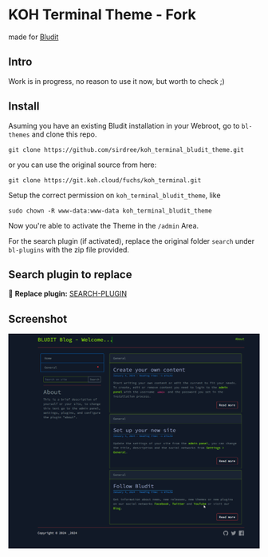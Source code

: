 # KOH Terminal Theme - Fork 
made for [Bludit](https://www.bludit.com/)

## Intro
Work is in progress, no reason to use it now, but worth to check ;)

## Install
Asuming you have an existing Bludit installation in your Webroot, go to `bl-themes` and clone this repo.

```
git clone https://github.com/sirdree/koh_terminal_bludit_theme.git
```
or you can use the original source from here:

```
git clone https://git.koh.cloud/fuchs/koh_terminal.git
```

Setup the correct permission on `koh_terminal_bludit_theme`, like 

```
sudo chown -R www-data:www-data koh_terminal_bludit_theme
```

Now you're able to activate the Theme in the `/admin` Area.

For the search plugin (if activated), replace the original folder `search` under `bl-plugins` with the zip file provided.

## Search plugin to replace
:memo: **Replace plugin:** [SEARCH-PLUGIN](./search_plugin.zip)


## Screenshot
![screenshot](screen.png)